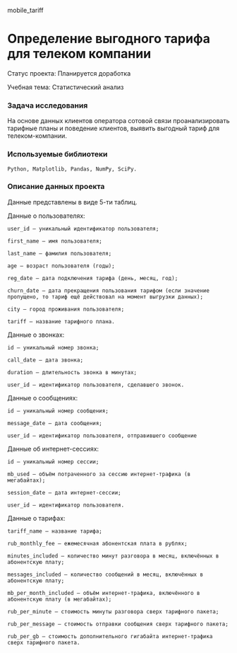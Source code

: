 mobile_tariff
# Определение выгодного тарифа для телеком компании

Статус проекта: Планируется доработка

Учебная тема: Статистический анализ

### Задача исследования
На основе данных клиентов оператора сотовой связи проанализировать тарифные планы и поведение клиентов, выявить выгодный тариф для телеком-компании.

### Используемые библиотеки

	Python, Matplotlib, Pandas, NumPy, SciPy.

### Описание данных проекта

Данные представлены в виде 5-ти таблиц. 

Данные о пользователях:

	user_id — уникальный идентификатор пользователя;
	
	first_name — имя пользователя;
	
	last_name — фамилия пользователя;
	
	age — возраст пользователя (годы);
	
	reg_date — дата подключения тарифа (день, месяц, год);
	
	churn_date — дата прекращения пользования тарифом (если значение пропущено, то тариф ещё действовал на момент выгрузки данных);
	
	city — город проживания пользователя;
	
	tariff — название тарифного плана.

Данные о звонках:
	
	id — уникальный номер звонка;

	call_date — дата звонка;

	duration — длительность звонка в минутах;
	
	user_id — идентификатор пользователя, сделавшего звонок.

Данные о сообщениях:

	id — уникальный номер сообщения;
	
	message_date — дата сообщения;
	
	user_id — идентификатор пользователя, отправившего сообщение

Данные об интернет-сессиях:

	id — уникальный номер сессии;

	mb_used — объём потраченного за сессию интернет-трафика (в мегабайтах);

	session_date — дата интернет-сессии;
	
	user_id — идентификатор пользователя.

Данные о тарифах:

	tariff_name — название тарифа;
	
	rub_monthly_fee — ежемесячная абонентская плата в рублях;
	
	minutes_included — количество минут разговора в месяц, включённых в абонентскую плату;
	
	messages_included — количество сообщений в месяц, включённых в абонентскую плату;
	
	mb_per_month_included — объём интернет-трафика, включённого в абонентскую плату (в мегабайтах);
	
	rub_per_minute — стоимость минуты разговора сверх тарифного пакета;
	
	rub_per_message — стоимость отправки сообщения сверх тарифного пакета;
	
	rub_per_gb — стоимость дополнительного гигабайта интернет-трафика сверх тарифного пакета.